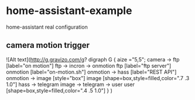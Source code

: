 # home-assistant-example
home-assistant real configuration


## camera motion trigger

![Alt text](http://g.gravizo.com/g?
  digraph G {
    aize ="5,5";
    camera -> ftp [label="on motion"]
    ftp -> incron -> onmotion
    ftp [label="ftp server"]
    onmotion [label="on-motion.sh"]
    onmotion -> hass [label="REST API"]
    onmotion -> image [style="box"]
    image [shape=box,style=filled,color=".7 .3 1.0"]
    hass -> telegram
    image -> telegram -> user
    user [shape=box,style=filled,color=".4 .5 1.0"]
  }
)
